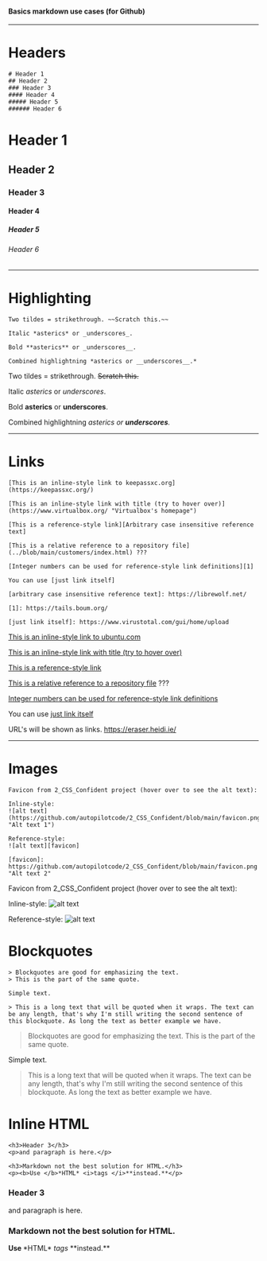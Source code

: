 #### Basics markdown use cases (for Github)

***
# Headers
```
# Header 1
## Header 2
### Header 3
#### Header 4
##### Header 5
###### Header 6
```
# Header 1
## Header 2
### Header 3
#### Header 4
##### Header 5
###### Header 6
___

# Highlighting

```
Two tildes = strikethrough. ~~Scratch this.~~

Italic *asterics* or _underscores_. 

Bold **asterics** or _underscores__.

Combined highlightning *asterics or __underscores__.*

```
Two tildes = strikethrough. ~~Scratch this.~~

Italic *asterics* or _underscores_. 

Bold **asterics** or __underscores__.

Combined highlightning *asterics or __underscores__.*

___

# Links 
```
[This is an inline-style link to keepassxc.org](https://keepassxc.org/)

[This is an inline-style link with title (try to hover over)](https://www.virtualbox.org/ "Virtualbox's homepage")

[This is a reference-style link][Arbitrary case insensitive reference text]

[This is a relative reference to a repository file](../blob/main/customers/index.html) ???

[Integer numbers can be used for reference-style link definitions][1]

You can use [just link itself]

[arbitrary case insensitive reference text]: https://librewolf.net/

[1]: https://tails.boum.org/

[just link itself]: https://www.virustotal.com/gui/home/upload
```
[This is an inline-style link to ubuntu.com](https://ubuntu.com/)

[This is an inline-style link with title (try to hover over)](https://www.virtualbox.org/ "Virtualbox's homepage")

[This is a reference-style link][Arbitrary case insensitive reference text]

[This is a relative reference to a repository file](../blob/main/customers/index.html) ???

[Integer numbers can be used for reference-style link definitions][1]

You can use [just link itself]


[arbitrary case insensitive reference text]: https://librewolf.net/

[1]: https://tails.boum.org/

[just link itself]: https://www.virustotal.com/gui/home/upload

URL's will be shown as links. https://eraser.heidi.ie/
___

# Images
```
Favicon from 2_CSS_Confident project (hover over to see the alt text):

Inline-style:
![alt text](https://github.com/autopilotcode/2_CSS_Confident/blob/main/favicon.png "Alt text 1")

Reference-style:
![alt text][favicon]

[favicon]: https://github.com/autopilotcode/2_CSS_Confident/blob/main/favicon.png "Alt text 2"
```
Favicon from 2_CSS_Confident project (hover over to see the alt text):

Inline-style:
![alt text](https://github.com/autopilotcode/2_CSS_Confident/blob/main/favicon.png "Alt text 1")

Reference-style:
![alt text][favicon]

[favicon]: https://github.com/autopilotcode/2_CSS_Confident/blob/main/favicon.png "Alt text 2"


# Blockquotes
```
> Blockquotes are good for emphasizing the text.
> This is the part of the same quote.

Simple text.

> This is a long text that will be quoted when it wraps. The text can be any length, that's why I'm still writing the second sentence of this blockquote. As long the text as better example we have.

```
> Blockquotes are good for emphasizing the text.
> This is the part of the same quote.

Simple text.

> This is a long text that will be quoted when it wraps. The text can be any length, that's why I'm still writing the second sentence of this blockquote. As long the text as better example we have.

# Inline HTML
```
<h3>Header 3</h3>
<p>and paragraph is here.</p>

<h3>Markdown not the best solution for HTML.</h3>
<p><b>Use </b>*HTML* <i>tags </i>**instead.**</p>
```
<h3>Header 3</h3>
<p>and paragraph is here.</p>

<h3>Markdown not the best solution for HTML.</h3>
<p><b>Use </b>*HTML* <i>tags </i>**instead.**</p>






